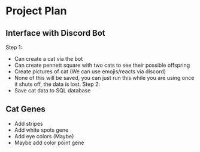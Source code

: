# Project Plan

## Interface with Discord Bot
Step 1:
- Can create a cat via the bot
- Can create pennett square with two cats to see their possible offspring
- Create pictures of cat (We can use emojis/reacts via discord)
- None of this will be saved, you can just run this while you are using once it shuts off, the data is lost.
Step 2:
- Save cat data to SQL database

## Cat Genes
- Add stripes
- Add white spots gene
- Add eye colors (Maybe)
- Maybe add color point gene